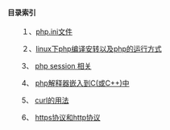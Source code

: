 #### 目录索引

&emsp;&emsp;１、[php.ini文件](https://github.com/buchongyu/buchongyu.github.io/blob/master/php/php.ini.MD)

&emsp;&emsp;２、[linux下php编译安转以及php的运行方式](https://github.com/buchongyu/buchongyu.github.io/blob/master/php/compile_install.MD)
  
&emsp;&emsp;3、 [php session 相关](https://github.com/buchongyu/buchongyu.github.io/blob/master/php/session.MD)

&emsp;&emsp;4、 [php解释器嵌入到C(或C++)中](https://github.com/buchongyu/buchongyu.github.io/blob/master/php/php_embed.MD)

&emsp;&emsp;5、 [curl的用法](https://github.com/buchongyu/buchongyu.github.io/blob/master/php/curl.MD)

&emsp;&emsp;6、 [https协议和http协议](https://github.com/buchongyu/buchongyu.github.io/blob/master/php/http_https.MD)
